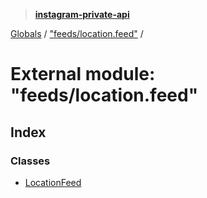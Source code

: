 > **[instagram-private-api](../README.md)**

[Globals](../README.md) / ["feeds/location.feed"](_feeds_location_feed_.md) /

# External module: "feeds/location.feed"

## Index

### Classes

* [LocationFeed](../classes/_feeds_location_feed_.locationfeed.md)